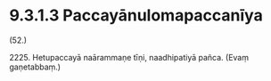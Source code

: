 # 9.3.1.3 Paccayānulomapaccanīya

(52.)

2225\. Hetupaccayā naārammaṇe tīṇi, naadhipatiyā pañca. (Evaṃ gaṇetabbaṃ.)
